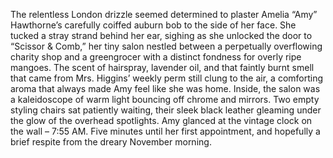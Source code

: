 The relentless London drizzle seemed determined to plaster Amelia “Amy” Hawthorne’s carefully coiffed auburn bob to the side of her face.  She tucked a stray strand behind her ear, sighing as she unlocked the door to “Scissor & Comb,” her tiny salon nestled between a perpetually overflowing charity shop and a greengrocer with a distinct fondness for overly ripe mangoes.  The scent of hairspray, lavender oil, and that faintly burnt smell that came from Mrs. Higgins’ weekly perm still clung to the air, a comforting aroma that always made Amy feel like she was home.  Inside, the salon was a kaleidoscope of warm light bouncing off chrome and mirrors. Two empty styling chairs sat patiently waiting, their sleek black leather gleaming under the glow of the overhead spotlights.  Amy glanced at the vintage clock on the wall – 7:55 AM.  Five minutes until her first appointment, and hopefully a brief respite from the dreary November morning.
